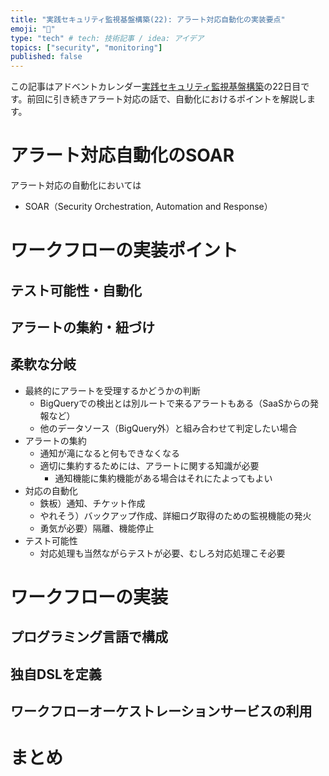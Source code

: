 ```yaml
---
title: "実践セキュリティ監視基盤構築(22): アラート対応自動化の実装要点"
emoji: "🔎"
type: "tech" # tech: 技術記事 / idea: アイデア
topics: ["security", "monitoring"]
published: false
---
```


この記事はアドベントカレンダー[実践セキュリティ監視基盤構築](https://adventar.org/calendars/9986)の22日目です。前回に引き続きアラート対応の話で、自動化におけるポイントを解説します。

# アラート対応自動化のSOAR

アラート対応の自動化においては
- SOAR（Security Orchestration, Automation and Response）

# ワークフローの実装ポイント

## テスト可能性・自動化

## アラートの集約・紐づけ

## 柔軟な分岐

- 最終的にアラートを受理するかどうかの判断
    - BigQueryでの検出とは別ルートで来るアラートもある（SaaSからの発報など）
    - 他のデータソース（BigQuery外）と組み合わせて判定したい場合
- アラートの集約
    - 通知が滝になると何もできなくなる
    - 適切に集約するためには、アラートに関する知識が必要
        - 通知機能に集約機能がある場合はそれにたよってもよい
- 対応の自動化
    - 鉄板）通知、チケット作成
    - やれそう）バックアップ作成、詳細ログ取得のための監視機能の発火
    - 勇気が必要）隔離、機能停止
- テスト可能性
    - 対応処理も当然ながらテストが必要、むしろ対応処理こそ必要

# ワークフローの実装

## プログラミング言語で構成

## 独自DSLを定義

## ワークフローオーケストレーションサービスの利用

# まとめ
